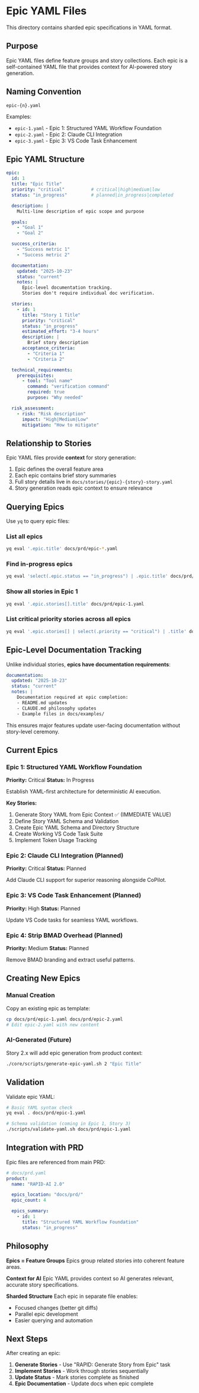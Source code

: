 # Epic YAML Files

This directory contains sharded epic specifications in YAML format.

## Purpose

Epic YAML files define feature groups and story collections. Each epic is a self-contained YAML file that provides context for AI-powered story generation.

## Naming Convention

```
epic-{n}.yaml
```

Examples:
- `epic-1.yaml` - Epic 1: Structured YAML Workflow Foundation
- `epic-2.yaml` - Epic 2: Claude CLI Integration
- `epic-3.yaml` - Epic 3: VS Code Task Enhancement

## Epic YAML Structure

```yaml
epic:
  id: 1
  title: "Epic Title"
  priority: "critical"          # critical|high|medium|low
  status: "in_progress"         # planned|in_progress|completed

  description: |
    Multi-line description of epic scope and purpose

  goals:
    - "Goal 1"
    - "Goal 2"

  success_criteria:
    - "Success metric 1"
    - "Success metric 2"

  documentation:
    updated: "2025-10-23"
    status: "current"
    notes: |
      Epic-level documentation tracking.
      Stories don't require individual doc verification.

  stories:
    - id: 1
      title: "Story 1 Title"
      priority: "critical"
      status: "in_progress"
      estimated_effort: "3-4 hours"
      description: |
        Brief story description
      acceptance_criteria:
        - "Criteria 1"
        - "Criteria 2"

  technical_requirements:
    prerequisites:
      - tool: "Tool name"
        command: "verification command"
        required: true
        purpose: "Why needed"

  risk_assessment:
    - risk: "Risk description"
      impact: "High|Medium|Low"
      mitigation: "How to mitigate"
```

## Relationship to Stories

Epic YAML files provide **context** for story generation:

1. Epic defines the overall feature area
2. Each epic contains brief story summaries
3. Full story details live in `docs/stories/{epic}-{story}-story.yaml`
4. Story generation reads epic context to ensure relevance

## Querying Epics

Use `yq` to query epic files:

### List all epics
```bash
yq eval '.epic.title' docs/prd/epic-*.yaml
```

### Find in-progress epics
```bash
yq eval 'select(.epic.status == "in_progress") | .epic.title' docs/prd/epic-*.yaml
```

### Show all stories in Epic 1
```bash
yq eval '.epic.stories[].title' docs/prd/epic-1.yaml
```

### List critical priority stories across all epics
```bash
yq eval '.epic.stories[] | select(.priority == "critical") | .title' docs/prd/epic-*.yaml
```

## Epic-Level Documentation Tracking

Unlike individual stories, **epics have documentation requirements**:

```yaml
documentation:
  updated: "2025-10-23"
  status: "current"
  notes: |
    Documentation required at epic completion:
    - README.md updates
    - CLAUDE.md philosophy updates
    - Example files in docs/examples/
```

This ensures major features update user-facing documentation without story-level ceremony.

## Current Epics

### Epic 1: Structured YAML Workflow Foundation
**Priority:** Critical
**Status:** In Progress

Establish YAML-first architecture for deterministic AI execution.

**Key Stories:**
1. Generate Story YAML from Epic Context ✅ (IMMEDIATE VALUE)
2. Define Story YAML Schema and Validation
3. Create Epic YAML Schema and Directory Structure
4. Create Working VS Code Task Suite
5. Implement Token Usage Tracking

### Epic 2: Claude CLI Integration (Planned)
**Priority:** Critical
**Status:** Planned

Add Claude CLI support for superior reasoning alongside CoPilot.

### Epic 3: VS Code Task Enhancement (Planned)
**Priority:** High
**Status:** Planned

Update VS Code tasks for seamless YAML workflows.

### Epic 4: Strip BMAD Overhead (Planned)
**Priority:** Medium
**Status:** Planned

Remove BMAD branding and extract useful patterns.

## Creating New Epics

### Manual Creation
Copy an existing epic as template:

```bash
cp docs/prd/epic-1.yaml docs/prd/epic-2.yaml
# Edit epic-2.yaml with new content
```

### AI-Generated (Future)
Story 2.x will add epic generation from product context:

```bash
./core/scripts/generate-epic-yaml.sh 2 "Epic Title"
```

## Validation

Validate epic YAML:

```bash
# Basic YAML syntax check
yq eval . docs/prd/epic-1.yaml

# Schema validation (coming in Epic 1, Story 3)
./scripts/validate-yaml.sh docs/prd/epic-1.yaml
```

## Integration with PRD

Epic files are referenced from main PRD:

```yaml
# docs/prd.yaml
product:
  name: "RAPID-AI 2.0"

  epics_location: "docs/prd/"
  epic_count: 4

  epics_summary:
    - id: 1
      title: "Structured YAML Workflow Foundation"
      status: "in_progress"
```

## Philosophy

**Epics = Feature Groups**
Epics group related stories into coherent feature areas.

**Context for AI**
Epic YAML provides context so AI generates relevant, accurate story specifications.

**Sharded Structure**
Each epic in separate file enables:
- Focused changes (better git diffs)
- Parallel epic development
- Easier querying and automation

## Next Steps

After creating an epic:

1. **Generate Stories** - Use "RAPID: Generate Story from Epic" task
2. **Implement Stories** - Work through stories sequentially
3. **Update Status** - Mark stories complete as finished
4. **Epic Documentation** - Update docs when epic complete
